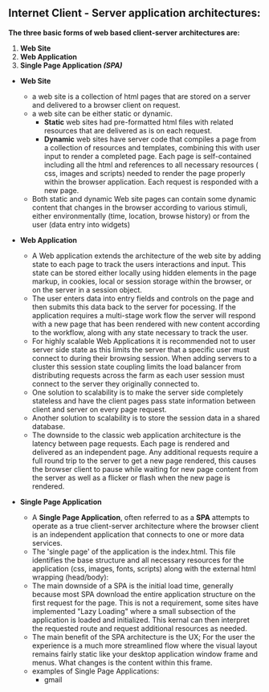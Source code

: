 ## Internet Client - Server application architectures:

**The three basic forms of web based client-server architectures are:**

1. **Web Site**
1. **Web Application**
1. **Single Page Application _(SPA)_**


- **Web Site**
    -  a web site is a collection of html pages that are stored on a server and delivered to a browser client on request.
    -  a web site can be either static or dynamic.
        -  **Static** web sites had pre-formatted html files with related resources that are delivered as is on each request.
        -  **Dynamic** web sites have server code that compiles a page from a collection of resources and templates, combining this with user input to render a completed page. Each page is self-contained including all the html and references to all necessary resources ( css, images and scripts) needed to render the page properly within the browser application.  Each request is responded with a new page.
    -  Both static and dynamic Web site pages can contain some dynamic content that changes in the browser according to various stimuli, either environmentally (time, location, browse history) or from the user (data entry into widgets)


- **Web Application**
    - A Web application extends the architecture of the web site by adding state to each page to track the users interactions and input.  This state can be stored either locally using hidden elements in the page markup, in cookies, local or session storage within the browser, or on the server in a session object.
    - The user enters data into entry fields and controls on the page and then submits this data back to the server for pocessing.  If the application requires a multi-stage work flow the server will respond with a new page that has been rendered with new content according to the workflow, along with any state necessary to track the user.
    - For highly scalable Web Applications it is recommended not to user server side state as this limits the server that a specific user must connect to during their browsing session.  When adding servers to a cluster this session state coupling limits the load balancer from distributing requests across the farm as each user session must connect to the server they originally connected to.
    - One solution to scalability is to make the server side completely stateless and have the client pages pass state information between client and server on every page request.
    - Another solution to scalability is to store the session data in a shared database.
    - The downside to the classic web application architecture is the latency between page requests.  Each page is rendered and delivered as an independent page.  Any additional requests require a full round trip to the server to get a new page rendered, this causes the browser client to pause while waiting for new page content from the server as well as a flicker or flash when the new page is rendered.


- **Single Page Application**
    - A **Single Page Application**, often referred to as a **SPA** attempts to operate as a true client-server architecture where the browser client is an independent application that connects to one or more data services.
    - The 'single page' of the application is the index.html.  This file identifies the base structure and all necessary resources for the application (css, images, fonts, scripts) along with the external html wrapping (head/body):
    - The main downside of a SPA is the initial load time, generally because most SPA download the entire application structure on the first request for the page.  This is not a requirement, some sites have implemented "Lazy Loading" where a small subsection of the application is loaded and initialized.  This kernal can then interpret the requested route and request additional resources as needed.
    - The main benefit of the SPA architecture is the UX; For the user the experience is a much more streamlined flow where the visual layout remains fairly static like your desktop application window frame and menus.  What changes is the content within this frame.
    - examples of Single Page Applications:
        - gmail
